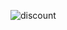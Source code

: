 ![discount](https://user-images.githubusercontent.com/58362788/110899165-32930a00-8333-11eb-870f-92bdd9617918.png)


<!---
CrossWayIstaken/CrossWayIstaken is a ✨ special ✨ repository because its `README.md` (this file) appears on your GitHub profile.
You can click the Preview link to take a look at your changes.
--->
